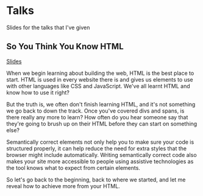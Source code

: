 # Talks

Slides for the talks that I've given

## So You Think You Know HTML

[Slides](https://talks.amygoestoperth.com.au/so-you-think-you-know-html)

When we begin learning about building the web, HTML is the best place to start. HTML is used in every website there is and gives us elements to use with other languages like CSS and JavaScript. We've all learnt HTML and know how to use it right?

But the truth is, we often don't finish learning HTML, and it's not something we go back to down the track. Once you've covered divs and spans, is there really any more to learn? How often do you hear someone say that they're going to brush up on their HTML before they can start on something else?

Semantically correct elements not only help you to make sure your code is structured properly, it can help reduce the need for extra styles that the browser might include automatically. Writing semantically correct code also makes your site more accessible to people using assistive technologies as the tool knows what to expect from certain elements.

So let's go back to the beginning, back to where we started, and let me reveal how to achieve more from your HTML.
